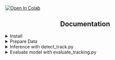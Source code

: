 ## <div align="center"></div>
  <div>
    <a href="https://colab.research.google.com/drive/1qoZ3qR_FXtQvF58E4Z7I5wo2s5QOdUC7?usp=sharing"><img src="https://colab.research.google.com/assets/colab-badge.svg" alt="Open In Colab"></a>
  </div>


## <div align="center">Documentation</div>

<details>
<summary>Install</summary>

Clone repo and install [requirements.txt](https://github.com/ultralytics/yolov5/blob/master/requirements.txt) in a
[**Python>=3.7.0**](https://www.python.org/) environment, including
[**PyTorch>=1.7**](https://pytorch.org/get-started/locally/).

```bash
git clone https://github.com/hmquang01/object_tracking  # clone
cd yolov5
pip install -r requirements.txt  # install
pip install scikit-learn==0.22.2 # for running DeepSORT
```

</details>

<details>
<summary>Prepare Data</summary>
  
First, download [pretrained weights](https://drive.google.com/drive/folders/1XB6dtBYuCVZXOi2T3Z5Y139pV0pGU2OJ?usp=sharing) move to the folder. 'mars-small128.pb' is for DeepSORT and 'yolov5l.pt' & 'crowdhuman_yolov5m.pt' are for YOLOv5.
  
Then, download [videos from MOT16 training datasets](https://drive.google.com/drive/folders/1XB6dtBYuCVZXOi2T3Z5Y139pV0pGU2OJ?usp=sharing) for inference.
</details>

<details>
<summary>Inference with detect_track.py</summary>
  
`detect_track.py` runs inference on a variety of sources, and saving results to `runs/detect`.
  
```python
python detect_track.py --weights 'path to pretrained weights'  --img 640  --source 'path to MOT16 videos' --save-txt --classes 0 --line-thickness 1
```
  
</details>


<details>
<summary>Evaluate model with evaluate_tracking.py</summary>
  
`evaluate_tracking.py` evaluates model on a some metrics, see more details [here](https://github.com/shenh10/mot_evaluation)
  
```python
python ./mot_evaluation/evaluate_tracking.py --seqmap 'path to MOT16/videos' --track 'path to runs' --gt 'path to MOT16/resized_labels'
```
  
The videos are of resolution 960×540 and the annotations are of resolution 1920×1080. So, The annotations are needed to be modified according to the video resolution.
</details>

